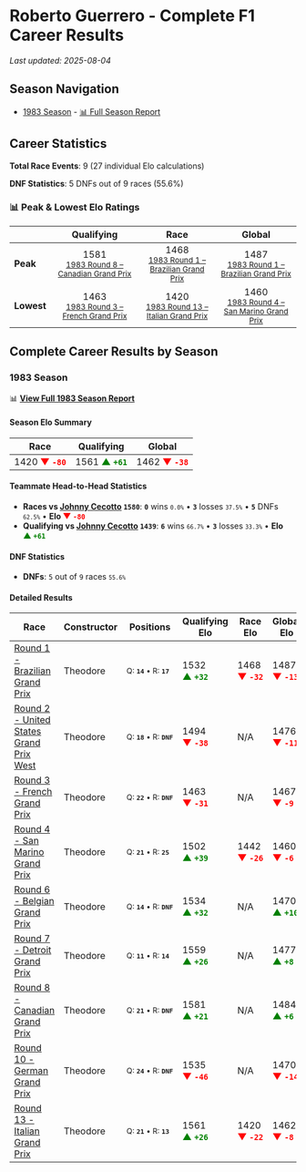 # Roberto Guerrero - Complete F1 Career Results

*Last updated: 2025-08-04*

## Season Navigation

- [1983 Season](#1983-season) - [📊 Full Season Report](../seasons/1983-season-report)

## Career Statistics

**Total Race Events**: 9 (27 individual Elo calculations)

**DNF Statistics**: 5 DNFs out of 9 races (55.6%)

### 📊 Peak & Lowest Elo Ratings

| &nbsp; | Qualifying | Race | Global |
|-------|------------|------|--------|
| **Peak** | <center> 1581 <br/><small> [1983 Round 8 – Canadian Grand Prix](../seasons/1983-season-report#round-8-canadian-grand-prix) </small></center> | <center> 1468 <br/><small> [1983 Round 1 – Brazilian Grand Prix](../seasons/1983-season-report#round-1-brazilian-grand-prix) </small></center> | <center> 1487  <br/><small> [1983 Round 1 – Brazilian Grand Prix](../seasons/1983-season-report#round-1-brazilian-grand-prix) </small></center> |
| **Lowest** | <center> 1463 <br/><small> [1983 Round 3 – French Grand Prix](../seasons/1983-season-report#round-3-french-grand-prix) </small></center> | <center> 1420 <br/><small> [1983 Round 13 – Italian Grand Prix](../seasons/1983-season-report#round-13-italian-grand-prix) </small></center> | <center> 1460 <br/><small> [1983 Round 4 – San Marino Grand Prix](../seasons/1983-season-report#round-4-san-marino-grand-prix) </small></center> |


## Complete Career Results by Season

### 1983 Season

📊 **[View Full 1983 Season Report](../seasons/1983-season-report)**

#### Season Elo Summary

| Race | Qualifying | Global |
|------|------------|--------|
| 1420 **<span style="color: red;">▼&nbsp;`-80`</span>** | 1561 **<span style="color: green;">▲&nbsp;`+61`</span>** | 1462 **<span style="color: red;">▼&nbsp;`-38`</span>** |

#### Teammate Head-to-Head Statistics

- **Races vs [Johnny Cecotto](johnny-cecotto) `1580`**: **`0`** wins <small>`0.0%`</small> • **`3`** losses <small>`37.5%`</small> • **`5`** DNFs <small>`62.5%`</small> • **Elo <span style="color: red;">▼&nbsp;`-80`</span>**
- **Qualifying vs [Johnny Cecotto](johnny-cecotto) `1439`**: **`6`** wins <small>`66.7%`</small> • **`3`** losses <small>`33.3%`</small> • **Elo <span style="color: green;">▲&nbsp;`+61`</span>**

#### DNF Statistics

- **DNFs**: `5` out of `9` races <small>`55.6%`</small>

#### Detailed Results

| Race | Constructor | Positions | Qualifying Elo | Race Elo | Global Elo | Teammate |
|------|-------------|-----------|----------------|----------|------------|----------|
| [Round 1 - Brazilian Grand Prix](../seasons/1983-season-report#round-1-brazilian-grand-prix) | Theodore | <small>Q:&nbsp;**`14`**&nbsp;•&nbsp;R:&nbsp;**`17`**</small> | 1532 **<span style="color: green;">▲&nbsp;`+32`</span>** | 1468 **<span style="color: red;">▼&nbsp;`-32`</span>** | 1487 **<span style="color: red;">▼&nbsp;`-13`</span>** | [Johnny Cecotto](johnny-cecotto)<br/><small>Q:&nbsp;**`19`**&nbsp;•&nbsp;R:&nbsp;**`12`**</small> |
| [Round 2 - United States Grand Prix West](../seasons/1983-season-report#round-2-united-states-grand-prix-west) | Theodore | <small>Q:&nbsp;**`18`**&nbsp;•&nbsp;R:&nbsp;**`DNF`**</small> | 1494 **<span style="color: red;">▼&nbsp;`-38`</span>** | N/A | 1476 **<span style="color: red;">▼&nbsp;`-11`</span>** | [Johnny Cecotto](johnny-cecotto)<br/><small>Q:&nbsp;**`17`**&nbsp;•&nbsp;R:&nbsp;**`6`**</small> |
| [Round 3 - French Grand Prix](../seasons/1983-season-report#round-3-french-grand-prix) | Theodore | <small>Q:&nbsp;**`22`**&nbsp;•&nbsp;R:&nbsp;**`DNF`**</small> | 1463 **<span style="color: red;">▼&nbsp;`-31`</span>** | N/A | 1467 **<span style="color: red;">▼&nbsp;`-9`</span>** | [Johnny Cecotto](johnny-cecotto)<br/><small>Q:&nbsp;**`17`**&nbsp;•&nbsp;R:&nbsp;**`11`**</small> |
| [Round 4 - San Marino Grand Prix](../seasons/1983-season-report#round-4-san-marino-grand-prix) | Theodore | <small>Q:&nbsp;**`21`**&nbsp;•&nbsp;R:&nbsp;**`25`**</small> | 1502 **<span style="color: green;">▲&nbsp;`+39`</span>** | 1442 **<span style="color: red;">▼&nbsp;`-26`</span>** | 1460 **<span style="color: red;">▼&nbsp;`-6`</span>** | [Johnny Cecotto](johnny-cecotto)<br/><small>Q:&nbsp;**`23`**&nbsp;•&nbsp;R:&nbsp;**`23`**</small> |
| [Round 6 - Belgian Grand Prix](../seasons/1983-season-report#round-6-belgian-grand-prix) | Theodore | <small>Q:&nbsp;**`14`**&nbsp;•&nbsp;R:&nbsp;**`DNF`**</small> | 1534 **<span style="color: green;">▲&nbsp;`+32`</span>** | N/A | 1470 **<span style="color: green;">▲&nbsp;`+10`</span>** | [Johnny Cecotto](johnny-cecotto)<br/><small>Q:&nbsp;**`25`**&nbsp;•&nbsp;R:&nbsp;**`10`**</small> |
| [Round 7 - Detroit Grand Prix](../seasons/1983-season-report#round-7-detroit-grand-prix) | Theodore | <small>Q:&nbsp;**`11`**&nbsp;•&nbsp;R:&nbsp;**`14`**</small> | 1559 **<span style="color: green;">▲&nbsp;`+26`</span>** | N/A | 1477 **<span style="color: green;">▲&nbsp;`+8`</span>** | [Johnny Cecotto](johnny-cecotto)<br/><small>Q:&nbsp;**`26`**&nbsp;•&nbsp;R:&nbsp;**`DNF`**</small> |
| [Round 8 - Canadian Grand Prix](../seasons/1983-season-report#round-8-canadian-grand-prix) | Theodore | <small>Q:&nbsp;**`21`**&nbsp;•&nbsp;R:&nbsp;**`DNF`**</small> | 1581 **<span style="color: green;">▲&nbsp;`+21`</span>** | N/A | 1484 **<span style="color: green;">▲&nbsp;`+6`</span>** | [Johnny Cecotto](johnny-cecotto)<br/><small>Q:&nbsp;**`23`**&nbsp;•&nbsp;R:&nbsp;**`DNF`**</small> |
| [Round 10 - German Grand Prix](../seasons/1983-season-report#round-10-german-grand-prix) | Theodore | <small>Q:&nbsp;**`24`**&nbsp;•&nbsp;R:&nbsp;**`DNF`**</small> | 1535 **<span style="color: red;">▼&nbsp;`-46`</span>** | N/A | 1470 **<span style="color: red;">▼&nbsp;`-14`</span>** | [Johnny Cecotto](johnny-cecotto)<br/><small>Q:&nbsp;**`22`**&nbsp;•&nbsp;R:&nbsp;**`11`**</small> |
| [Round 13 - Italian Grand Prix](../seasons/1983-season-report#round-13-italian-grand-prix) | Theodore | <small>Q:&nbsp;**`21`**&nbsp;•&nbsp;R:&nbsp;**`13`**</small> | 1561 **<span style="color: green;">▲&nbsp;`+26`</span>** | 1420 **<span style="color: red;">▼&nbsp;`-22`</span>** | 1462 **<span style="color: red;">▼&nbsp;`-8`</span>** | [Johnny Cecotto](johnny-cecotto)<br/><small>Q:&nbsp;**`26`**&nbsp;•&nbsp;R:&nbsp;**`12`**</small> |

